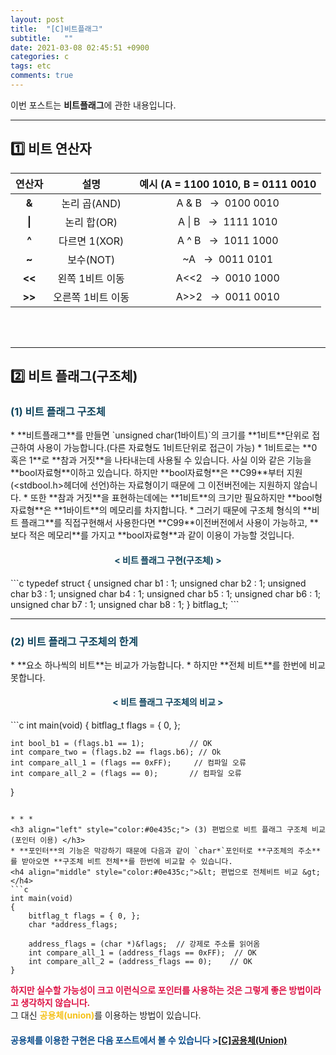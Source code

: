 ```yaml
---
layout: post
title:  "[C]비트플래그"
subtitle:   ""
date: 2021-03-08 02:45:51 +0900
categories: c
tags: etc
comments: true 
---
```


이번 포스트는 **비트플래그**에 관한 내용입니다.

* * *
<h2>1️⃣ 비트 연산자</h2>

|연산자|설명|예시 (A = 1100 1010, B = 0111 0010|
|:--:|:--:|:--:|
|<b>&amp;</b>|논리 곱(AND)|A &amp; B&nbsp;&nbsp;&nbsp;->&nbsp;&nbsp;0100 0010|
|<b>&#124;</b>|논리 합(OR)|A &#124; B&nbsp;&nbsp;&nbsp;->&nbsp;&nbsp;1111 1010|
|<b>&#94;</b>|다르면 1(XOR)|A &#94; B&nbsp;&nbsp;&nbsp;->&nbsp;&nbsp;1011 1000|
|<b>&#126;</b>|보수(NOT)|&#126;A&nbsp;&nbsp;&nbsp;->&nbsp;&nbsp;0011 0101|
|<b>&#60;&#60;</b>|왼쪽 1비트 이동|A&#60;&#60;2&nbsp;&nbsp;&nbsp;->&nbsp;&nbsp;0010 1000|
|<b>&#62;&#62;</b>|오른쪽 1비트 이동|A&#62;&#62;2&nbsp;&nbsp;&nbsp;->&nbsp;&nbsp;0011 0010|

<br /><br />

* * *
<h2>2️⃣ 비트 플래그(구조체)</h2>
<h3 align="left" style="color:#0e435c;">(1) 비트 플래그 구조체 </h3>
* **비트플래그**를 만들면 `unsigned char(1바이트)`의 크기를 **1비트**단위로 접근하여 사용이 가능합니다.(다른 자료형도 1비트단위로 접근이 가능)
* 1비트로는 **0 혹은 1**로 **참과 거짓**을 나타내는데 사용될 수 있습니다. 사실 이와 같은 기능을 **bool자료형**이하고 있습니다. 하지만 **bool자료형**은 **C99**부터 지원(&#60;stdbool.h&#62;헤더에 선언)하는 자료형이기 때문에 그 이전버전에는 지원하지 않습니다.
* 또한 **참과 거짓**을 표현하는데에는 **1비트**의 크기만 필요하지만 **bool형자료형**은 **1바이트**의 메모리를 차지합니다.
* 그러기 때문에 구조체 형식의 **비트 플래그**를 직접구현해서 사용한다면 **C99**이전버전에서 사용이 가능하고, **보다 적은 메모리**를 가지고 **bool자료형**과 같이 이용이 가능할 것입니다.
<h4 align="middle" style="color:#0e435c;">&lt; 비트 플래그 구현(구조체) &gt;</h4>
```c
typedef struct
{
    unsigned char b1 : 1;
    unsigned char b2 : 1;
    unsigned char b3 : 1;
    unsigned char b4 : 1;
    unsigned char b5 : 1;
    unsigned char b6 : 1;
    unsigned char b7 : 1;
    unsigned char b8 : 1;
} bitflag_t;
```

* * *
<h3 align="left" style="color:#0e435c;"> (2) 비트 플래그 구조체의 한계 </h3>
* **요소 하나씩의 비트**는 비교가 가능합니다.
* 하지만 **전체 비트**를 한번에 비교 못합니다.
<h4 align="middle" style="color:#0e435c;">&lt; 비트 플래그 구조체의 비교 &gt;</h4>
```c
int main(void)
{
    bitflag_t flags = { 0, };

    int bool_b1 = (flags.b1 == 1);          // OK
    int compare_two = (flags.b2 == flags.b6); // Ok
    int compare_all_1 = (flags == 0xFF);     // 컴파일 오류
    int compare_all_2 = (flags == 0);       // 컴파일 오류
}
```

* * *
<h3 align="left" style="color:#0e435c;"> (3) 편법으로 비트 플래그 구조체 비교(포인터 이용) </h3>
* **포인터**의 기능은 막강하기 때문에 다음과 같이 `char*`포인터로 **구조체의 주소**를 받아오면 **구조체 비트 전체**를 한번에 비교할 수 있습니다.
<h4 align="middle" style="color:#0e435c;">&lt; 편법으로 전체비트 비교 &gt;</h4>
```c
int main(void)
{
    bitflag_t flags = { 0, };
    char *address_flags;
    
    address_flags = (char *)&flags;  // 강제로 주소를 읽어옴
    int compare_all_1 = (address_flags == 0xFF);  // OK
    int compare_all_2 = (address_flags == 0);    // OK
}
```
<b style="color:#dd1144;">하지만 실수할 가능성이 크고 이런식으로 포인터를 사용하는 것은 그렇게 좋은 방법이라고 생각하지 않습니다.</b><br />
그 대신 <b style="color:#f5c118;">공용체(union)</b>를 이용하는 방법이 있습니다.

<h4><span style="color:#084B8A;">공용체를 이용한 구현은 다음 포스트에서 볼 수 있습니다 &gt;</span><a href="https://kirkim.github.io/c/2021/03/04/linked_list.html" target="blank">[C]공용체(Union)</a></h4>
